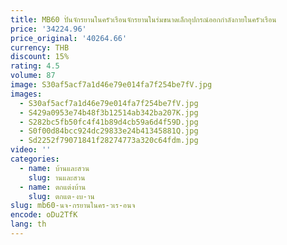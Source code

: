 ```yaml
---
title: MB60 ปั่นจักรยานในครัวเรือนจักรยานในร่มขนาดเล็กอุปกรณ์ออกกําลังกายในครัวเรือน
price: '34224.96'
price_original: '40264.66'
currency: THB
discount: 15%
rating: 4.5
volume: 87
image: S30af5acf7a1d46e79e014fa7f254be7fV.jpg
images:
  - S30af5acf7a1d46e79e014fa7f254be7fV.jpg
  - S429a0953e74b48f3b12514ab342ba207K.jpg
  - S282bc5fb50fc4f41b89d4cb59a6d4f59D.jpg
  - S0f00d84bcc924dc29833e24b41345881Q.jpg
  - Sd2252f79071841f28274773a320c64fdm.jpg
video: ''
categories:
  - name: บ้านและสวน
    slug: านและสวน
  - name: ตกแต่งบ้าน
    slug: ตกแต-งบ-าน
slug: mb60-นจ-กรยานในคร-วเร-อนจ
encode: oDu2TfK
lang: th
---
```

  
